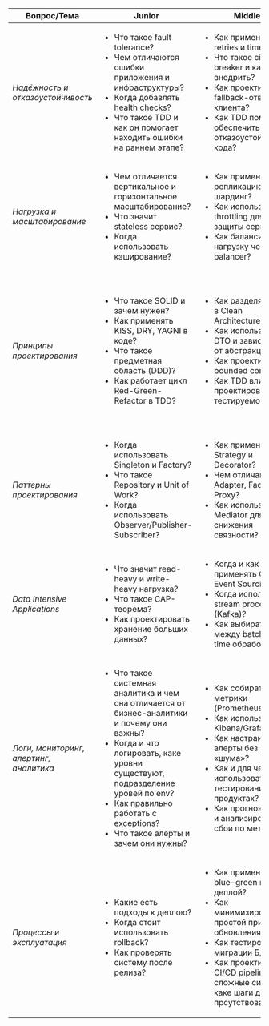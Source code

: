| Вопрос/Тема                             | Junior                                                                                                                                                                                                                                                                                     | Middle                                                                                                                                                                                                                                                                  | Senior                                                                                                                                                                                                                                                                       |
| --------------------------------------- | ------------------------------------------------------------------------------------------------------------------------------------------------------------------------------------------------------------------------------------------------------------------------------------------ | ----------------------------------------------------------------------------------------------------------------------------------------------------------------------------------------------------------------------------------------------------------------------- | ---------------------------------------------------------------------------------------------------------------------------------------------------------------------------------------------------------------------------------------------------------------------------- |
| *Надёжность и отказоустойчивость*       | <ul><li>Что такое fault tolerance?</li><li>Чем отличаются ошибки приложения и инфраструктуры?</li><li>Когда добавлять health checks?</li><li>Что такое TDD и как он помогает находить ошибки на раннем этапе?</li></ul>                                                                    | <ul><li>Как применять retries и timeouts?</li><li>Что такое circuit breaker и как его внедрить?</li><li>Как проектировать fallback-ответы для клиента?</li><li>Как TDD помогает обеспечить отказоустойчивость кода?</li></ul>                                           | <ul><li>Как проектировать resilient архитектуру (HA, DR)?</li><li>Как использовать saga/outbox pattern для транзакций?</li><li>Как работать с идемпотентностью в распределённых системах?</li></ul>                                                                          |
| *Нагрузка и масштабирование*            | <ul><li>Чем отличается вертикальное и горизонтальное масштабирование?</li><li>Что значит stateless сервис?</li><li>Когда использовать кэширование?</li></ul>                                                                                                                               | <ul><li>Как применять репликацию и шардинг?</li><li>Как использовать throttling для защиты сервисов?</li><li>Как балансировать нагрузку через load balancer?</li></ul>                                                                                                  | <ul><li>Как проектировать архитектуру под high-load?</li><li>Как строить multi-region deployment?</li><li>Как оптимизировать API под миллионы запросов?</li></ul>                                                                                                            |
| *Принципы проектирования*               | <ul><li>Что такое SOLID и зачем нужен?</li><li>Как применять KISS, DRY, YAGNI в коде?</li><li>Что такое предметная область (DDD)?</li><li>Как работает цикл Red-Green-Refactor в TDD?</li></ul>                                                                                            | <ul><li>Как разделять слои в Clean Architecture?</li><li>Как использовать DTO и зависимости от абстракций?</li><li>Как проектировать bounded contexts?</li><li>Как TDD влияет на проектирование тестируемого кода?</li></ul>                                            | <ul><li>Как адаптировать Clean Architecture под микросервисы?</li><li>Когда нарушать SOLID/CA ради производительности?</li><li>Как масштабировать архитектуру по DDD в enterprise-проектах?</li><li>Когда TDD стоит использовать, а когда он замедляет разработку?</li></ul> |
| *Паттерны проектирования*               | <ul><li>Когда использовать Singleton и Factory?</li><li>Что такое Repository и Unit of Work?</li><li>Когда использовать Observer/Publisher-Subscriber?</li></ul>                                                                                                                           | <ul><li>Как применять Strategy и Decorator?</li><li>Чем отличаются Adapter, Facade, Proxy?</li><li>Как использовать Mediator для снижения связности?</li></ul>                                                                                                          | <ul><li>Как балансировать между KISS и overengineering паттернами?</li></ul>                                                                                                                                                                                                 |
| *Data Intensive Applications*           | <ul><li>Что значит read-heavy и write-heavy нагрузка?</li><li>Что такое CAP-теорема?</li><li>Как проектировать хранение больших данных?</li></ul>                                                                                                                                          | <ul><li>Когда и как применять CQRS и Event Sourcing?</li><li>Когда использовать stream processing (Kafka)?</li><li>Как выбирать между batch и real-time обработкой?</li></ul>                                                                                           | <ul><li>Как проектировать систему с eventual consistency?</li><li>Как строить архитектуру для обработки petabyte-данных?</li><li>Как проектировать ETL/ELT pipeline?</li></ul>                                                                                               |
| *Логи, мониторинг, алертинг, аналитика* | <ul><li>Что такое системная аналитика и чем она отличается от бизнес-аналитики и почему они важны?</li><li>Когда и что логировать, каке уровни существуют, подразделение уровей по env?</li><li>Как правильно работать с exceptions?</li><li>Что такое алерты и зачем они нужны?</li></ul> | <ul><li>Как собирать метрики (Prometheus)?</li><li>Как использовать Kibana/Grafana?</li><li>Как настраивать алерты без «шума»?</li><li>Как и для чего использовать A/B-тестирование в продуктах?</li><li>Как прогнозировать и анализировать сбои по метрикам?</li></ul> | <ul><li>Как проектировать мониторинг для распределённых систем?</li><li>Зачем нужны разные уровни аналитики: технические логи (info, error), метрики, бизнес-метрики и какие инструменты используются для них?</li><li></li></ul>                                            |
| *Процессы и эксплуатация*               | <ul><li>Какие есть подходы к деплою?</li><li>Когда стоит использовать rollback?</li><li>Как проверять систему после релиза?</li></ul>                                                                                                                                                      | <ul><li>Как применять blue-green и canary деплой?</li><li>Как минимизировать простой при обновлениях?</li><li>Как тестировать миграции БД?</li><li>Как проектировать CI/CD pipeline под сложные системы  каке шаги должны прсутствовать?</li></ul>                      | <ul><li>Как автоматизировать rollbacks и post-release проверки?</li><li>Как масштабировать TDD на уровень команды или большого проекта?</li></ul>                                                                                                                            |
